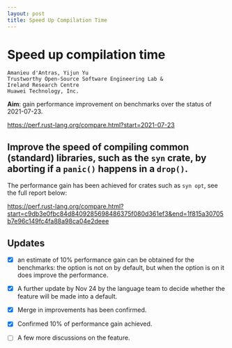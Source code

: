 ```yaml
---
layout: post
title: Speed Up Compilation Time
---
```


# Speed up compilation time

```
Amanieu d'Antras, Yijun Yu
Trustworthy Open-Source Software Engineering Lab &
Ireland Research Centre
Huawei Technology, Inc.
```

**Aim**: gain performance improvement on benchmarks over the status of 2021-07-23. 

https://perf.rust-lang.org/compare.html?start=2021-07-23

## Improve the speed of compiling common (standard) libraries, such as the `syn` crate, by aborting if a `panic()` happens in a `drop()`. 

The performance gain has been achieved for crates such as `syn opt`, see the full report below:

https://perf.rust-lang.org/compare.html?start=c9db3e0fbc84d8409285698486375f080d361ef3&end=1f815a30705b7e96c149fc4fa88a98ca04e2deee 

## Updates

- [x] an estimate of 10% performance gain can be obtained for the benchmarks: the option is not on by default, but when the option is on it does improve the performance. 
- [x] A further update by Nov 24 by the language team to decide whether the feature will be made into a default. 
- [x] Merge in improvements has been confirmed.
- [x] Confirmed 10% of performance gain achieved. 
- [ ] A few more discussions on the feature.

